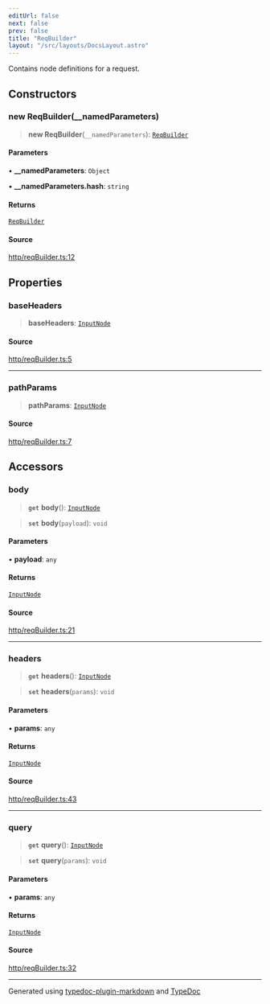```yaml
---
editUrl: false
next: false
prev: false
title: "ReqBuilder"
layout: "/src/layouts/DocsLayout.astro"
---
```


Contains node definitions for a request.

## Constructors

### new ReqBuilder(__namedParameters)

> **new ReqBuilder**(`__namedParameters`): [`ReqBuilder`](/api/classes/reqbuilder/)

#### Parameters

• **\_\_namedParameters**: `Object`

• **\_\_namedParameters\.hash**: `string`

#### Returns

[`ReqBuilder`](/api/classes/reqbuilder/)

#### Source

[http/reqBuilder.ts:12](https://github.com/edwinlzs/chainflow/blob/902c18e/src/http/reqBuilder.ts#L12)

## Properties

### baseHeaders

> **baseHeaders**: [`InputNode`](/api/classes/inputnode/)

#### Source

[http/reqBuilder.ts:5](https://github.com/edwinlzs/chainflow/blob/902c18e/src/http/reqBuilder.ts#L5)

***

### pathParams

> **pathParams**: [`InputNode`](/api/classes/inputnode/)

#### Source

[http/reqBuilder.ts:7](https://github.com/edwinlzs/chainflow/blob/902c18e/src/http/reqBuilder.ts#L7)

## Accessors

### body

> **`get`** **body**(): [`InputNode`](/api/classes/inputnode/)

> **`set`** **body**(`payload`): `void`

#### Parameters

• **payload**: `any`

#### Returns

[`InputNode`](/api/classes/inputnode/)

#### Source

[http/reqBuilder.ts:21](https://github.com/edwinlzs/chainflow/blob/902c18e/src/http/reqBuilder.ts#L21)

***

### headers

> **`get`** **headers**(): [`InputNode`](/api/classes/inputnode/)

> **`set`** **headers**(`params`): `void`

#### Parameters

• **params**: `any`

#### Returns

[`InputNode`](/api/classes/inputnode/)

#### Source

[http/reqBuilder.ts:43](https://github.com/edwinlzs/chainflow/blob/902c18e/src/http/reqBuilder.ts#L43)

***

### query

> **`get`** **query**(): [`InputNode`](/api/classes/inputnode/)

> **`set`** **query**(`params`): `void`

#### Parameters

• **params**: `any`

#### Returns

[`InputNode`](/api/classes/inputnode/)

#### Source

[http/reqBuilder.ts:32](https://github.com/edwinlzs/chainflow/blob/902c18e/src/http/reqBuilder.ts#L32)

***

Generated using [typedoc-plugin-markdown](https://www.npmjs.com/package/typedoc-plugin-markdown) and [TypeDoc](https://typedoc.org/)
